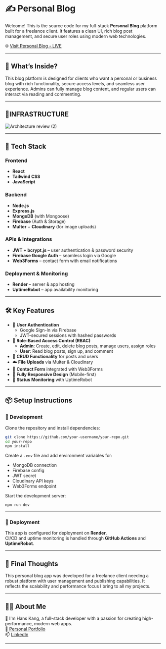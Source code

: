 # ✍️ Personal Blog

Welcome! This is the source code for my full-stack **Personal Blog** platform built for a freelance client. It features a clean UI, rich blog post management, and secure user roles using modern web technologies.

🌐 [Visit Personal Blog - LIVE](https://hans-blog-new-repo.onrender.com)

---

## 🤔 What’s Inside?

This blog platform is designed for clients who want a personal or business blog with rich functionality, secure access levels, and seamless user experience. Admins can fully manage blog content, and regular users can interact via reading and commenting.

---


## 🧱INFRASTRUCTURE


![Architecture review (2)](https://github.com/user-attachments/assets/1a928b40-2cb2-4f27-b36b-9a0da649d90a)



---



## 🧱 Tech Stack

### Frontend
- **React**
- **Tailwind CSS**
- **JavaScript**

### Backend
- **Node.js**
- **Express.js**
- **MongoDB** (with Mongoose)
- **Firebase** (Auth & Storage)
- **Multer** + **Cloudinary** (for image uploads)

### APIs & Integrations
- **JWT + bcrypt.js** – user authentication & password security
- **Firebase Google Auth** – seamless login via Google
- **Web3Forms** – contact form with email notifications

### Deployment & Monitoring
- **Render** – server & app hosting
- **UptimeRobot** – app availability monitoring

---

## 🛠️ Key Features

- 🔐 **User Authentication**
  - Google Sign-In via Firebase
  - JWT-secured sessions with hashed passwords
- 👥 **Role-Based Access Control (RBAC)**
  - **Admin**: Create, edit, delete blog posts, manage users, assign roles
  - **User**: Read blog posts, sign up, and comment
- 📝 **CRUD Functionality** for posts and users
- ☁️ **File Uploads** via Multer & Cloudinary
- 💬 **Contact Form** integrated with Web3Forms
- 📱 **Fully Responsive Design** (Mobile-first)
- 🚦 **Status Monitoring** with UptimeRobot

---

## 📦 Setup Instructions

### 🔧 Development

Clone the repository and install dependencies:

```bash
git clone https://github.com/your-username/your-repo.git
cd your-repo
npm install
```

Create a `.env` file and add environment variables for:
- MongoDB connection
- Firebase config
- JWT secret
- Cloudinary API keys
- Web3Forms endpoint

Start the development server:

```bash
npm run dev
```

---

### 🚀 Deployment

This app is configured for deployment on **Render**.  
CI/CD and uptime monitoring is handled through **GitHub Actions** and **UptimeRobot**.

---

## 🧪 Final Thoughts

This personal blog app was developed for a freelance client needing a robust platform with user management and publishing capabilities. It reflects the scalability and performance focus I bring to all my projects.

---

## 🙋‍♂️ About Me

👋 I'm Hans Kang, a full-stack developer with a passion for creating high-performance, modern web apps.  
🔗 [Personal Portfolio](https://hanskang.com)  
📫 [LinkedIn](https://www.linkedin.com/in/hanskkang)

---
